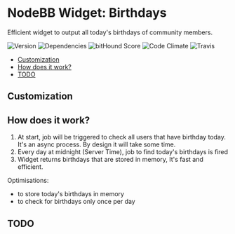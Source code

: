 # NodeBB Widget: Birthdays

Efficient widget to output all today's birthdays of community members.

![Version](https://img.shields.io/npm/v/nodebb-widget-ns-birthdays.svg)
![Dependencies](https://david-dm.org/NicolasSiver/nodebb-widget-ns-birthdays.svg)
![bitHound Score](https://www.bithound.io/github/NicolasSiver/nodebb-widget-ns-birthdays/badges/score.svg)
![Code Climate](https://img.shields.io/codeclimate/github/NicolasSiver/nodebb-widget-ns-birthdays.svg)
![Travis](https://travis-ci.org/NicolasSiver/nodebb-widget-ns-birthdays.svg?branch=master)

<!-- START doctoc generated TOC please keep comment here to allow auto update -->
<!-- DON'T EDIT THIS SECTION, INSTEAD RE-RUN doctoc TO UPDATE -->
 

- [Customization](#customization)
- [How does it work?](#how-does-it-work)
- [TODO](#todo)

<!-- END doctoc generated TOC please keep comment here to allow auto update -->

## Customization

## How does it work?

1. At start, job will be triggered to check all users that have birthday today. It's an async process. By design it will take some time.
2. Every day at midnight (Server Time), job to find today's birthdays is fired
3. Widget returns birthdays that are stored in memory, It's fast and efficient.

Optimisations:

- to store today's birthdays in memory
- to check for birthdays only once per day

## TODO